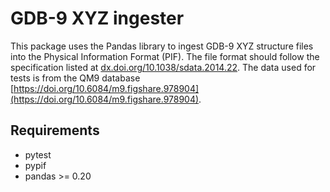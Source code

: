 # GDB-9 XYZ ingester

This package uses the Pandas library to ingest GDB-9 XYZ structure files into the Physical Information Format (PIF).
The file format should follow the specification listed at [dx.doi.org/10.1038/sdata.2014.22](dx.doi.org/10.1038/sdata.2014.22).
The data used for tests is from the QM9 database [https://doi.org/10.6084/m9.figshare.978904](https://doi.org/10.6084/m9.figshare.978904).

## Requirements

- pytest
- pypif
- pandas >= 0.20
